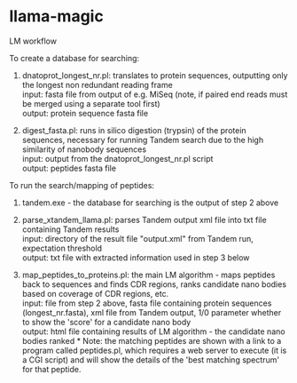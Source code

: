 # llama-magic

LM workflow

To create a database for searching:

1) dnatoprot_longest_nr.pl: translates to protein sequences, outputting only the longest non redundant reading frame  
input: fasta file from output of e.g. MiSeq (note, if paired end reads must be merged using a separate tool first)  
output: protein sequence fasta file

2) digest_fasta.pl: runs in silico digestion (trypsin) of the protein sequences, necessary for running Tandem search due to the high similarity of nanobody sequences  
input: output from the dnatoprot_longest_nr.pl script  
output: peptides fasta file

To run the search/mapping of peptides:

1) tandem.exe - the database for searching is the output of step 2 above

2) parse_xtandem_llama.pl: parses Tandem output xml file into txt file containing Tandem results  
input: directory of the result file "output.xml" from Tandem run, expectation threshold  
output: txt file with extracted information used in step 3 below

3) map_peptides_to_proteins.pl: the main LM algorithm - maps peptides back to sequences and finds CDR regions, ranks candidate nano bodies based on coverage of CDR regions, etc.  
input: file from step 2 above, fasta file containing protein sequences (longest_nr.fasta), xml file from Tandem output, 1/0 parameter whether to show the 'score' for a candidate nano body  
output: html file containing results of LM algorithm - the candidate nano bodies ranked * Note:  the matching peptides are shown with a link to a program called peptides.pl, which requires a web server to execute (it is a CGI script) and will show the details of the 'best matching spectrum' for that peptide.  
